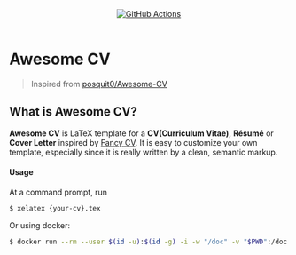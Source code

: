 <div align="center">
  <a href="https://github.com/hwrdprkns/Awesome-CV/actions/workflows/main.yml">
    <img alt="GitHub Actions" src="https://github.com/hwrdprkns/Awesome-CV/actions/workflows/main.yml/badge.svg" />
  </a>
</div>

<br />

# Awesome CV

> Inspired from [posquit0/Awesome-CV](https://github.com/posquit0/Awesome-CV)

## What is Awesome CV?

**Awesome CV** is LaTeX template for a **CV(Curriculum Vitae)**, **Résumé** or **Cover Letter** inspired by [Fancy CV](https://www.sharelatex.com/templates/cv-or-resume/fancy-cv). It is easy to customize your own template, especially since it is really written by a clean, semantic markup.

#### Usage

At a command prompt, run

```bash
$ xelatex {your-cv}.tex
```

Or using docker:

```bash
$ docker run --rm --user $(id -u):$(id -g) -i -w "/doc" -v "$PWD":/doc thomasweise/texlive make
```